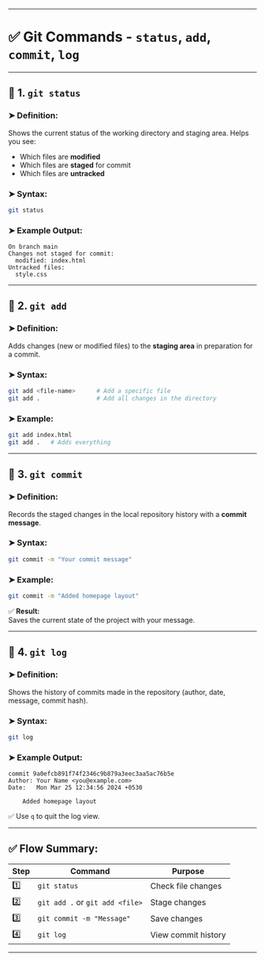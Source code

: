 
---

# ✅ **Git Commands - `status`, `add`, `commit`, `log`**

---

## 📌 **1. `git status`**
### ➤ **Definition:**  
Shows the current status of the working directory and staging area. Helps you see:
- Which files are **modified**
- Which files are **staged** for commit
- Which files are **untracked**

### ➤ **Syntax:**  
```bash
git status
```

### ➤ **Example Output:**
```
On branch main
Changes not staged for commit:
  modified: index.html
Untracked files:
  style.css
```

---

## 📌 **2. `git add`**
### ➤ **Definition:**  
Adds changes (new or modified files) to the **staging area** in preparation for a commit.

### ➤ **Syntax:**  
```bash
git add <file-name>      # Add a specific file
git add .                # Add all changes in the directory
```

### ➤ **Example:**
```bash
git add index.html
git add .   # Adds everything
```

---

## 📌 **3. `git commit`**
### ➤ **Definition:**  
Records the staged changes in the local repository history with a **commit message**.

### ➤ **Syntax:**  
```bash
git commit -m "Your commit message"
```

### ➤ **Example:**
```bash
git commit -m "Added homepage layout"
```

✅ **Result:**  
Saves the current state of the project with your message.

---

## 📌 **4. `git log`**
### ➤ **Definition:**  
Shows the history of commits made in the repository (author, date, message, commit hash).

### ➤ **Syntax:**  
```bash
git log
```

### ➤ **Example Output:**
```
commit 9a0efcb891f74f2346c9b879a3eec3aa5ac76b5e
Author: Your Name <you@example.com>
Date:   Mon Mar 25 12:34:56 2024 +0530

    Added homepage layout
```

✅ Use `q` to quit the log view.

---

## ✅ **Flow Summary:**
| Step | Command | Purpose |
|----- |-------- |-------- |
| 1️⃣ | `git status` | Check file changes |
| 2️⃣ | `git add .` or `git add <file>` | Stage changes |
| 3️⃣ | `git commit -m "Message"` | Save changes |
| 4️⃣ | `git log` | View commit history |

---
